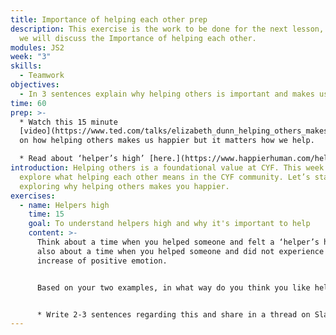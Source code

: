 ```yaml
---
title: Importance of helping each other prep
description: This exercise is the work to be done for the next lesson, in which
  we will discuss the Importance of helping each other.
modules: JS2
week: "3"
skills:
  - Teamwork
objectives:
  - In 3 sentences explain why helping others is important and makes us happier.
time: 60
prep: >-
  * Watch this 15 minute
  [video](https://www.ted.com/talks/elizabeth_dunn_helping_others_makes_us_happier_but_it_matters_how_we_do_it?language=en)
  on how helping others makes us happier but it matters how we help.

  * Read about ‘helper’s high’ [here.](https://www.happierhuman.com/helpers-high/)
introduction: Helping others is a foundational value at CYF. This week you will
  explore what helping each other means in the CYF community. Let’s start with
  exploring why helping others makes you happier.
exercises:
  - name: Helpers high
    time: 15
    goal: To understand helpers high and why it's important to help
    content: >-
      Think about a time when you helped someone and felt a ‘helper’s high’ and
      also about a time when you helped someone and did not experience an
      increase of positive emotion.


      Based on your two examples, in what way do you think you like helping others? For example, is it through giving your time, or does it make you happy when you can give someone some money or advice, etc. 


      * Write 2-3 sentences regarding this and share in a thread on Slack. One person can start the thread - if no one has started it yet, be the first one.
---
```

